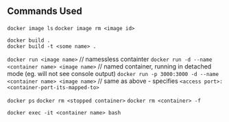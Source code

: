 ## Commands Used

`docker image ls`
`docker image rm <image id>`

`docker build .`  
`docker build -t <some name> .`

`docker run <image name>` // namessless containter
`docker run -d --name <container name> <image name>` // named container, running in detached mode (eg. will not see console output)
`docker run -p 3000:3000 -d --name <container name> <image name>` // same as above - specifies `<access port>:<container-port-its-mapped-to>`

`docker ps`
`docker rm <stopped container>`
`docker rm <container> -f`

`docker exec -it <container name> bash`
